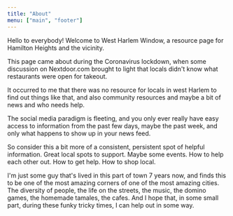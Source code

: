 ```yaml
---
title: "About"
menu: ["main", "footer"]
---
```


Hello to everybody! Welcome to West Harlem Window, a resource page for Hamilton Heights and the vicinity.

This page came about during the Coronavirus lockdown, when some discussion on Nextdoor.com brought to light that locals didn't know what restaurants were open for takeout.

It occurred to me that there was no resource for locals in west Harlem to find out things like that, and also community resources and maybe a bit of news and who needs help.

The social media paradigm is fleeting, and you only ever really have easy access to information from the past few days, maybe the past week, and only what happens to show up in your news feed.

So consider this a bit more of a consistent, persistent spot of helpful information. Great local spots to support. Maybe some events. How to help each other out. How to get help. How to shop local.

I'm just some guy that's lived in this part of town 7 years now, and finds this to be one of the most amazing corners of one of the most amazing cities. The diversity of people, the life on the streets, the music, the domino games, the homemade tamales, the cafes. And I hope that, in some small part, during these funky tricky times, I can help out in some way.